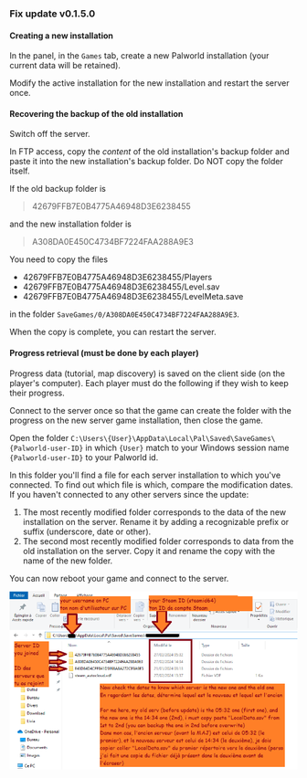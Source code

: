 
### Fix update v0.1.5.0

#### Creating a new installation

In the panel, in the `Games` tab, create a new Palworld installation (your current data will be retained).

Modify the active installation for the new installation and restart the server once.

#### Recovering the backup of the old installation

Switch off the server. 

In FTP access, copy the _content_ of the old installation's backup folder and paste it into the new installation's backup folder.
Do NOT copy the folder itself.

If the old backup folder is
> 42679FFB7E0B4775A46948D3E6238455

and the new installation folder is
> A308DA0E450C4734BF7224FAA288A9E3

You need to copy the files 
 - 42679FFB7E0B4775A46948D3E6238455/Players
 - 42679FFB7E0B4775A46948D3E6238455/Level.sav
 - 42679FFB7E0B4775A46948D3E6238455/LevelMeta.save

in the folder `SaveGames/0/A308DA0E450C4734BF7224FAA288A9E3`.

When the copy is complete, you can restart the server.

#### Progress retrieval (must be done by each player)

Progress data (tutorial, map discovery) is saved on the client side (on the player's computer). Each player must do the following if they wish to keep their progress.

Connect to the server once so that the game can create the folder with the progress on the new server game installation, then close the game.

Open the folder `C:\Users\{User}\AppData\Local\Pal\Saved\SaveGames\{Palworld-user-ID}` in which `{User}` match to your Windows session name `{Palworld-user-ID}` to your Palworld id.

In this folder you'll find a file for each server installation to which you've connected.
To find out which file is which, compare the modification dates.
If you haven't connected to any other servers since the update:

 1. The most recently modified folder corresponds to the data of the new installation on the server. Rename it by adding a recognizable prefix or suffix (underscore, date or other).
 2. The second most recently modified folder corresponds to data from the old installation on the server. Copy it and rename the copy with the name of the new folder.

You can now reboot your game and connect to the server.

![Client-side handling explained in image](../img/Update_0.1.5.0_clientside.png?raw=true)
